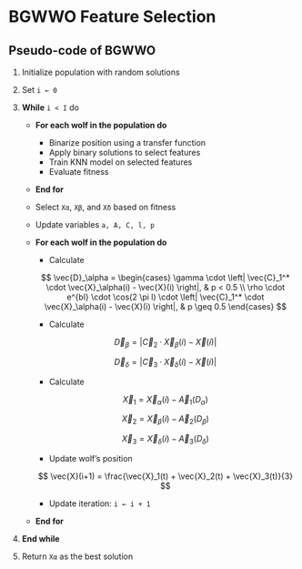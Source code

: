 # BGWWO Feature Selection
## Pseudo-code of BGWWO

1. Initialize population with random solutions  
2. Set `i ← 0`  

3. **While** `i < I` do  
   - **For each wolf in the population do**  
     - Binarize position using a transfer function  
     - Apply binary solutions to select features  
     - Train KNN model on selected features  
     - Evaluate fitness  
   - **End for**  

   - Select `Xα`, `Xβ`, and `Xδ` based on fitness  
   - Update variables `a, A, C, l, p`  

   - **For each wolf in the population do**  
     - Calculate  

     $$
     \vec{D}_\alpha =
     \begin{cases} 
     \gamma \cdot \left| \vec{C}_1^* \cdot \vec{X}_\alpha(i) - \vec{X}(i) \right|, & p < 0.5 \\
     \rho \cdot e^{bl} \cdot \cos(2 \pi l) \cdot \left| \vec{C}_1^* \cdot \vec{X}_\alpha(i) - \vec{X}(i) \right|, & p \geq 0.5
     \end{cases}
     $$

      - Calculate  
      
      $$
      \vec{D}_\beta = \left| \vec{C}_2 \cdot \vec{X}_\beta(i) - \vec{X}(i) \right| 
      $$  
      
      $$
      \vec{D}_\delta = \left| \vec{C}_3 \cdot \vec{X}_\delta(i) - \vec{X}(i) \right|
      $$  
      
      - Calculate  
      
      $$
      \vec{X}_1 = \vec{X}_\alpha(i) - \vec{A}_1(D_\alpha)
      $$  
      
      $$
      \vec{X}_2 = \vec{X}_\beta(i) - \vec{A}_2(D_\beta)
      $$  
      
      $$
      \vec{X}_3 = \vec{X}_\delta(i) - \vec{A}_3(D_\delta)
      $$


     - Update wolf’s position  

     $$
     \vec{X}(i+1) = \frac{\vec{X}_1(t) + \vec{X}_2(t) + \vec{X}_3(t)}{3}
     $$

     - Update iteration: `i ← i + 1`  
   - **End for**  

4. **End while**  

5. Return `Xα` as the best solution  

